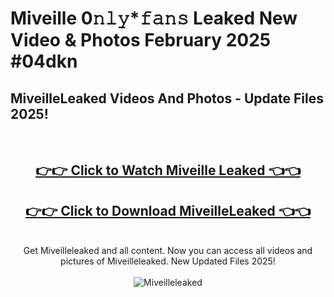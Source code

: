 # Miveille 0𝚗𝚕𝚢*𝚏𝚊𝚗𝚜 Leaked New Video & Photos February 2025 #04dkn

<h2>MiveilleLeaked Videos And Photos - Update Files 2025!</h2>
<br>
<div align="center">
<h2><a href="https://mediaupload.pro?title=Miveille&ref=11F" rel="nofollow">👉👉 Click to Watch Miveille Leaked 👈👈</a></h2>
<h2><a href="https://mediaupload.pro?title=Miveille&ref=11F" rel="nofollow">👉👉 Click to Download MiveilleLeaked 👈👈</a></h2>
<br>
Get Miveilleleaked and all content. Now you can access all videos and pictures of Miveilleleaked. New Updated Files 2025!
<br>
<br>
<a href="https://mediaupload.pro?title=Miveille&ref=11F" rel="nofollow" data-target="animated-image.originalLink"><img src="https://i.ibb.co/Gkj2r4b/banner.png" alt="Miveilleleaked" style="max-width: 100%; display: inline-block;" data-target="animated-image.originalImage"></a>
</div>
<br>

